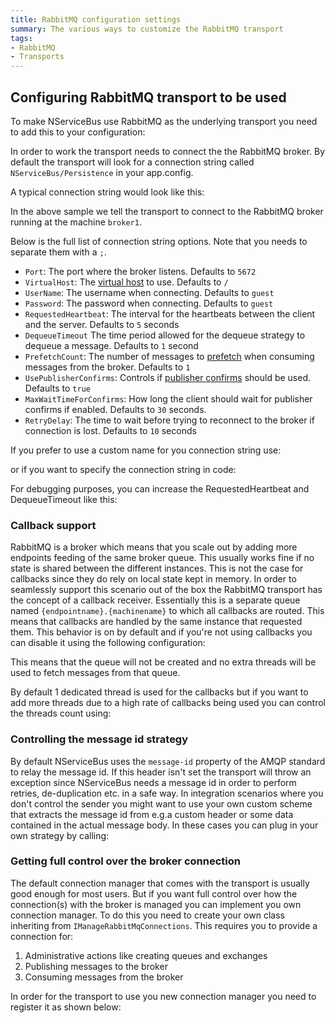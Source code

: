 ```yaml
---
title: RabbitMQ configuration settings 
summary: The various ways to customize the RabbitMQ transport
tags:
- RabbitMQ
- Transports
---
```


## Configuring RabbitMQ transport to be used 

To make NServiceBus use RabbitMQ as the underlying transport you need to add this to your configuration:

<!-- import rabbitmq-config-basic -->

In order to work the transport needs to connect the the RabbitMQ broker. By default the transport will look for a connection string called `NServiceBus/Persistence` in your app.config.

A typical connection string would look like this:

<!-- import rabbitmqconnectionstring -->

In the above sample we tell the transport to connect to the RabbitMQ broker running at the machine `broker1`.

Below is the full list of connection string options. Note that you needs to separate them with a `;`.

* `Port`: The port where the broker listens. Defaults to `5672`
* `VirtualHost`: The [virtual host](https://www.rabbitmq.com/access-control.html) to use. Defaults to `/`
* `UserName`: The username when connecting. Defaults to `guest`
* `Password`: The password when connecting. Defaults to `guest`
* `RequestedHeartbeat`: The interval for the heartbeats between the client and the server. Defaults to `5` seconds
* `DequeueTimeout` The time period allowed for the dequeue strategy to dequeue a message. Defaults to `1` second
* `PrefetchCount`: The number of messages to [prefetch](http://www.rabbitmq.com/consumer-prefetch.html) when consuming messages from the broker. Defaults to `1`
* `UsePublisherConfirms`: Controls if [publisher confirms](https://www.rabbitmq.com/confirms.html) should be used. Defaults to `true`
* `MaxWaitTimeForConfirms`: How long the client should wait for publisher confirms if enabled. Defaults to `30` seconds.
* `RetryDelay`: The time to wait before trying to reconnect to the broker if connection is lost. Defaults to `10` seconds

If you prefer to use a custom name for you connection string use:

<!-- import rabbitmq-config-connectionstringname -->

or if you want to specify the connection string in code:

<!-- import rabbitmq-config-connectionstring-in-code -->

For debugging purposes, you can increase the RequestedHeartbeat and DequeueTimeout like this:

<!-- import rabbitmqconnectionstring-debug -->

### Callback support

RabbitMQ is a broker which means that you scale out by adding more endpoints feeding of the same broker queue. This usually works fine if no state is shared between the different instances. This is not the case for callbacks since they do rely on local state kept in memory. In order to seamlessly support this scenario out of the box the RabbitMQ transport has the concept of a callback receiver. Essentially this is a separate queue named `{endpointname}.{machinename}` to which all callbacks are routed. This means that callbacks are handled by the same instance that requested them. This behavior is on by default and if you're not using callbacks you can disable it using the following configuration:

<!-- import rabbitmq-config-disablecallbackreceiver -->

This means that the queue will not be created and no extra threads will be used to fetch messages from that queue. 

By default 1 dedicated thread is used for the callbacks but if you want to add more threads due to a high rate of callbacks being used you can control the threads count using:

<!-- import rabbitmq-config-callbackreceiver-thread-count -->

### Controlling the message id strategy

By default NServiceBus uses the `message-id` property of the AMQP standard to relay the message id. If this header isn't set the transport will throw an exception since NServiceBus needs a message id in order to perform retries, de-duplication etc. in a safe way. In integration scenarios where you don't control the sender you might want to use your own custom scheme that extracts the message id from e.g.a custom header or some data contained in the actual message body. In these cases you can plug in your own strategy by calling: 

<!-- import rabbitmq-config-custom-id-strategy -->

### Getting full control over the broker connection

The default connection manager that comes with the transport is usually good enough for most users. But if you want full control over how the connection(s) with the broker is managed you can implement you own connection manager. To do this you need to create your own class inheriting from `IManageRabbitMqConnections`. This requires you to provide a connection for:

1. Administrative actions like creating queues and exchanges
2. Publishing messages to the broker
3. Consuming messages from the broker

In order for the transport to use you new connection manager you need to register it as shown below:

<!-- import rabbitmq-config-useconnectionmanager -->